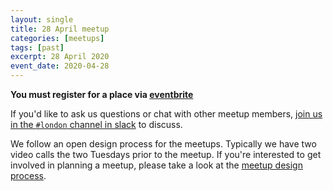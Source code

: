 ```yaml
---
layout: single
title: 28 April meetup
categories: [meetups]
tags: [past]
excerpt: 28 April 2020
event_date: 2020-04-28
---
```


**You must register for a place via [eventbrite](https://www.eventbrite.co.uk/e/liberating-structures-london-april-28th-online-meetup-tickets-101846375250?aff=erelpanelorg)**

If you'd like to ask us questions or chat with other meetup members, [join us in the `#london` channel in slack](/slack) to discuss.

We follow an open design process for the meetups. Typically we have two video calls the two Tuesdays prior to the meetup. If you're interested to get involved in planning a meetup, please take a look at the [meetup design process](/meetup-design-process).
